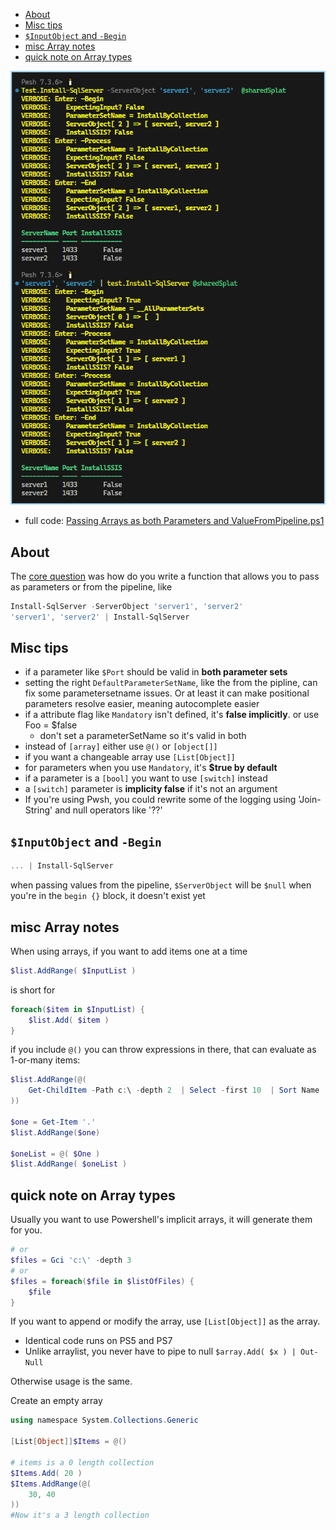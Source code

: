 
- [About](#about)
- [Misc tips](#misc-tips)
- [`$InputObject` and `-Begin`](#inputobject-and--begin)
- [misc Array notes](#misc-array-notes)
- [quick note on Array types](#quick-note-on-array-types)

![screenshot](./screenshot.png)

- full code: [Passing Arrays as both Parameters and ValueFromPipeline.ps1](./Passing%20Arrays%20as%20both%20Parameters%20and%20ValueFromPipeline.ps1)

## About 

The [core question](https://discord.com/channels/180528040881815552/447522509244465152/1134622818026401802) was how do you write a function that allows you to pass as parameters or from the pipeline, like

```ps1
Install-SqlServer -ServerObject 'server1', 'server2'
'server1', 'server2' | Install-SqlServer
```

## Misc tips

- if a parameter like `$Port` should be valid in **both parameter sets**
- setting the right `DefaultParameterSetName`, like the from the pipline, can fix some parametersetname issues. Or at least it can make positional parameters resolve easier, meaning autocomplete easier
- if a attribute flag like `Mandatory` isn't defined, it's **false implicitly**. or use Foo = $false
  - don't set a parameterSetName so it's valid in both
- instead of `[array]` either use `@()` or `[object[]]`
- if you want a changeable array use `[List[Object]]`
- for parameters when you use `Mandatory`, it's **$true by default**
- if a parameter is a `[bool]` you want to use `[switch]` instead
- a `[switch]` parameter is **implicity false** if it's not an argument
- If you're using Pwsh, you could rewrite some of the logging
    using 'Join-String'
    and null operators like '??'

## `$InputObject` and `-Begin`

```ps1
... | Install-SqlServer
```

when passing values from the pipeline, `$ServerObject` will be `$null` when you're in the `begin {}` block, it doesn't exist yet

## misc Array notes

When using arrays, if you want to add items one at a time

```ps1
$list.AddRange( $InputList )
```
is short for

```ps1
foreach($item in $InputList) {
    $list.Add( $item )
}
```

if you include `@()` you can throw expressions in there, that can evaluate as 1-or-many items:

```ps1
$list.AddRange(@(
    Get-ChildItem -Path c:\ -depth 2  | Select -first 10  | Sort Name
))

$one = Get-Item '.' 
$list.AddRange($one)

$oneList = @( $One )
$list.AddRange( $oneList )
```

## quick note on Array types

Usually you want to use Powershell's implicit arrays, it will generate them for you.

```ps1
# or 
$files = Gci 'c:\' -depth 3
# or 
$files = foreach($file in $listOfFiles) {
    $file
}
```

If you want to append or modify the array, use `[List[Object]]` as the array. 
- Identical code runs on PS5 and PS7
- Unlike arraylist, you never have to pipe to null `$array.Add( $x ) | Out-Null` 

Otherwise usage is the same. 

Create an empty array

```ps1
using namespace System.Collections.Generic

[List[Object]]$Items = @()

# items is a 0 length collection
$Items.Add( 20 )
$Items.AddRange(@(
    30, 40 
))
#Now it's a 3 length collection
```
